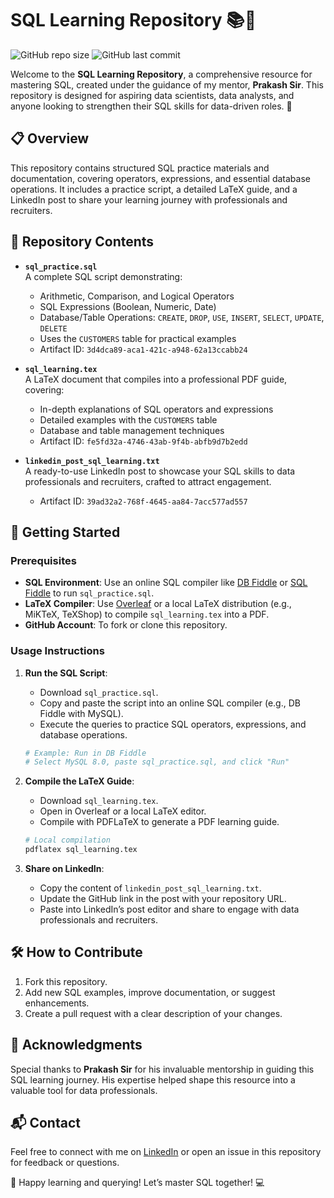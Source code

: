 # SQL Learning Repository 📚💾

![GitHub repo size](https://img.shields.io/github/repo-size/YOUR_GITHUB_USERNAME/YOUR_REPO_NAME)
![GitHub last commit](https://img.shields.io/github/last-commit/YOUR_GITHUB_USERNAME/YOUR_REPO_NAME)

Welcome to the **SQL Learning Repository**, a comprehensive resource for mastering SQL, created under the guidance of my mentor, **Prakash Sir**. This repository is designed for aspiring data scientists, data analysts, and anyone looking to strengthen their SQL skills for data-driven roles. 🚀

## 📋 Overview

This repository contains structured SQL practice materials and documentation, covering operators, expressions, and essential database operations. It includes a practice script, a detailed LaTeX guide, and a LinkedIn post to share your learning journey with professionals and recruiters.

## 📂 Repository Contents

- **`sql_practice.sql`**  
  A complete SQL script demonstrating:
  - Arithmetic, Comparison, and Logical Operators
  - SQL Expressions (Boolean, Numeric, Date)
  - Database/Table Operations: `CREATE`, `DROP`, `USE`, `INSERT`, `SELECT`, `UPDATE`, `DELETE`
  - Uses the `CUSTOMERS` table for practical examples
  - Artifact ID: `3d4dca89-aca1-421c-a948-62a13ccabb24`

- **`sql_learning.tex`**  
  A LaTeX document that compiles into a professional PDF guide, covering:
  - In-depth explanations of SQL operators and expressions
  - Detailed examples with the `CUSTOMERS` table
  - Database and table management techniques
  - Artifact ID: `fe5fd32a-4746-43ab-9f4b-abfb9d7b2edd`

- **`linkedin_post_sql_learning.txt`**  
  A ready-to-use LinkedIn post to showcase your SQL skills to data professionals and recruiters, crafted to attract engagement.  
  - Artifact ID: `39ad32a2-768f-4645-aa84-7acc577ad557`

## 🚀 Getting Started

### Prerequisites
- **SQL Environment**: Use an online SQL compiler like [DB Fiddle](https://www.db-fiddle.com/) or [SQL Fiddle](http://sqlfiddle.com/) to run `sql_practice.sql`.
- **LaTeX Compiler**: Use [Overleaf](https://www.overleaf.com/) or a local LaTeX distribution (e.g., MiKTeX, TeXShop) to compile `sql_learning.tex` into a PDF.
- **GitHub Account**: To fork or clone this repository.

### Usage Instructions

1. **Run the SQL Script**:
   - Download `sql_practice.sql`.
   - Copy and paste the script into an online SQL compiler (e.g., DB Fiddle with MySQL).
   - Execute the queries to practice SQL operators, expressions, and database operations.
   ```bash
   # Example: Run in DB Fiddle
   # Select MySQL 8.0, paste sql_practice.sql, and click "Run"
   ```

2. **Compile the LaTeX Guide**:
   - Download `sql_learning.tex`.
   - Open in Overleaf or a local LaTeX editor.
   - Compile with PDFLaTeX to generate a PDF learning guide.
   ```bash
   # Local compilation
   pdflatex sql_learning.tex
   ```

3. **Share on LinkedIn**:
   - Copy the content of `linkedin_post_sql_learning.txt`.
   - Update the GitHub link in the post with your repository URL.
   - Paste into LinkedIn’s post editor and share to engage with data professionals and recruiters.

## 🛠️ How to Contribute

1. Fork this repository.
2. Add new SQL examples, improve documentation, or suggest enhancements.
3. Create a pull request with a clear description of your changes.

## 🙏 Acknowledgments

Special thanks to **Prakash Sir** for his invaluable mentorship in guiding this SQL learning journey. His expertise helped shape this resource into a valuable tool for data professionals.

## 📬 Contact

Feel free to connect with me on [LinkedIn](https://www.linkedin.com/in/YOUR_LINKEDIN_PROFILE/) or open an issue in this repository for feedback or questions.

🌟 Happy learning and querying! Let’s master SQL together! 💻